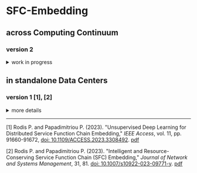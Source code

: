 # SFC-Embedding 

## across Computing Continuum 

### version 2

<details>
<summary>work in progress</summary>

</details>

## in standalone Data Centers 

### version 1 [1], [2]

<details>
<summary>more details</summary>

[Service Function Chain Embedding. Algorithms and simulation tools.](https://rodispantelis.github.io/SFC-Embedding/)

* **Distributed Machine Learning**. [A Distribute Deep Learning algorithm for SFC-Embedding.](Distributed-DeepLearning_v1) [1]

* **Genetic Algorithm**. [A MultiThreaded Genetic Algorithm for SFC-Embedding.](Genetic_Algorithm_v1) [2]


A simple way to test these algorithms is to download the whole repository and run the jar files from console (use jdk-15) without changing the file structure.

</details>

---
[1] Rodis P. and Papadimitriou P. (2023). "Unsupervised Deep Learning for Distributed Service Function Chain Embedding," 
*IEEE Access*, vol. 11, pp. 91660-91672, [doi: 10.1109/ACCESS.2023.3308492](https://doi.org/10.1109/ACCESS.2023.3308492). [pdf](https://ieeexplore.ieee.org/stamp/stamp.jsp?tp=&arnumber=10229131)

[2] Rodis P. and Papadimitriou P. (2023). "Intelligent and Resource-Conserving Service Function Chain (SFC) Embedding," 
*Journal of Network and Systems Management*, 31, 81. [doi: 10.1007/s10922-023-09771-y](https://doi.org/10.1007/s10922-023-09771-y). [pdf](https://link.springer.com/content/pdf/10.1007/s10922-023-09771-y.pdf?pdf=button)

